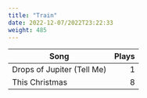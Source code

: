 ```yaml
---
title: "Train"
date: 2022-12-07/2022T23:22:33
weight: 485
---
```




 Song | Plays 
----- | -----:
Drops of Jupiter (Tell Me) | 1
This Christmas | 8
